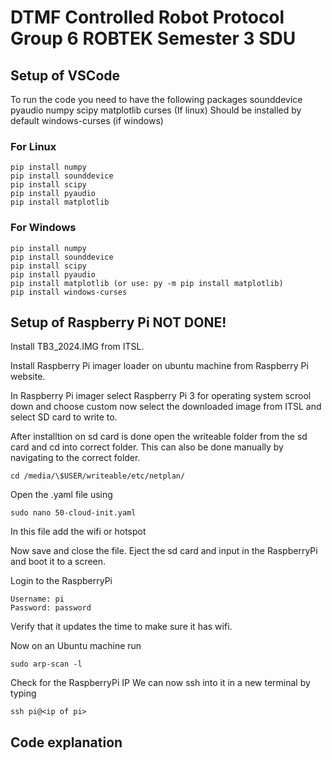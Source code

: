 # DTMF Controlled Robot Protocol Group 6 ROBTEK Semester 3 SDU

## Setup of VSCode

To run the code you need to have the following packages
sounddevice
pyaudio
numpy
scipy
matplotlib
curses (If linux) Should be installed by default
windows-curses (if windows)

### For Linux

```
pip install numpy
pip install sounddevice
pip install scipy
pip install pyaudio
pip install matplotlib
```

### For Windows

```
pip install numpy
pip install sounddevice
pip install scipy
pip install pyaudio
pip install matplotlib (or use: py -m pip install matplotlib)
pip install windows-curses
```

## Setup of Raspberry Pi NOT DONE!

Install TB3_2024.IMG from ITSL.

Install Raspberry Pi imager loader on ubuntu machine from Raspberry Pi website.

In Raspberry Pi imager select Raspberry Pi 3 for operating system scrool down and choose custom now select the downloaded image from ITSL and select SD card to write to.

After installtion on sd card is done open the writeable folder from the sd card and cd into correct folder. This can also be done manually by navigating to the correct folder.

```
cd /media/\$USER/writeable/etc/netplan/
```

Open the .yaml file using

```
sudo nano 50-cloud-init.yaml
```

In this file add the wifi or hotspot

Now save and close the file. Eject the sd card and input in the RaspberryPi and boot it to a screen.

Login to the RaspberryPi

```
Username: pi
Password: password
```

Verify that it updates the time to make sure it has wifi.

Now on an Ubuntu machine run

```
sudo arp-scan -l
```

Check for the RaspberryPi IP
We can now ssh into it in a new terminal by typing

```
ssh pi@<ip of pi>
```

## Code explanation

